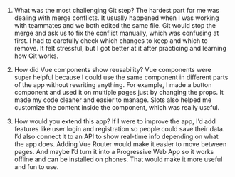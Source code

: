 1. What was the most challenging Git step? The hardest part for me was dealing with merge conflicts. It usually happened when I was working with teammates and we both edited the same file. Git would stop the merge and ask us to fix the conflict manually, which was confusing at first. I had to carefully check which changes to keep and which to remove. It felt stressful, but I got better at it after practicing and learning how Git works.

2. How did Vue components show reusability? Vue components were super helpful because I could use the same component in different parts of the app without rewriting anything. For example, I made a button component and used it on multiple pages just by changing the props. It made my code cleaner and easier to manage. Slots also helped me customize the content inside the component, which was really useful.

3. How would you extend this app? If I were to improve the app, I’d add features like user login and registration so people could save their data. I’d also connect it to an API to show real-time info depending on what the app does. Adding Vue Router would make it easier to move between pages. And maybe I’d turn it into a Progressive Web App so it works offline and can be installed on phones. That would make it more useful and fun to use. 